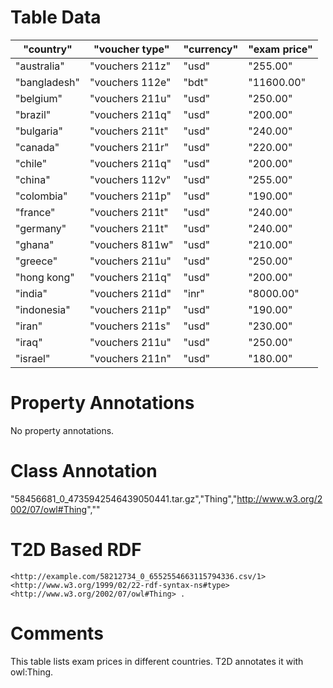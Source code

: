 # Table Data

| "country"    | "voucher type"   | "currency" | "exam price" |
|--------------|------------------|------------|--------------|
| "australia"  | "vouchers 211z"  | "usd"      | "255.00"     |
| "bangladesh" | "vouchers  112e" | "bdt"      | "11600.00"   |
| "belgium"    | "vouchers  211u" | "usd"      | "250.00"     |
| "brazil"     | "vouchers 211q"  | "usd"      | "200.00"     |
| "bulgaria"   | "vouchers 211t"  | "usd"      | "240.00"     |
| "canada"     | "vouchers 211r"  | "usd"      | "220.00"     |
| "chile"      | "vouchers 211q"  | "usd"      | "200.00"     |
| "china"      | "vouchers 112v"  | "usd"      | "255.00"     |
| "colombia"   | "vouchers 211p"  | "usd"      | "190.00"     |
| "france"     | "vouchers 211t"  | "usd"      | "240.00"     |
| "germany"    | "vouchers 211t"  | "usd"      | "240.00"     |
| "ghana"      | "vouchers  811w" | "usd"      | "210.00"     |
| "greece"     | "vouchers  211u" | "usd"      | "250.00"     |
| "hong kong"  | "vouchers 211q"  | "usd"      | "200.00"     |
| "india"      | "vouchers  211d" | "inr"      | "8000.00"    |
| "indonesia"  | "vouchers 211p"  | "usd"      | "190.00"     |
| "iran"       | "vouchers 211s"  | "usd"      | "230.00"     |
| "iraq"       | "vouchers  211u" | "usd"      | "250.00"     |
| "israel"     | "vouchers 211n"  | "usd"      | "180.00"     |

# Property Annotations

No property annotations.

# Class Annotation

"58456681_0_4735942546439050441.tar.gz","Thing","http://www.w3.org/2002/07/owl#Thing",""

# T2D Based RDF

```
<http://example.com/58212734_0_6552554663115794336.csv/1> <http://www.w3.org/1999/02/22-rdf-syntax-ns#type> <http://www.w3.org/2002/07/owl#Thing> .
```

# Comments
This table lists exam prices in different countries.
T2D annotates it with owl:Thing.

